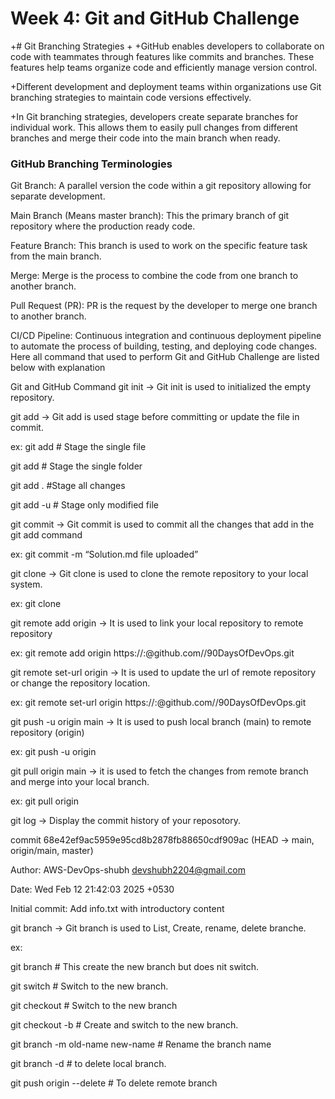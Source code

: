 # Week 4: Git and GitHub Challenge
+# Git Branching Strategies
+
+GitHub enables developers to collaborate on code with teammates through features like commits and branches. These features help teams organize code and efficiently manage version control.

+Different development and deployment teams within organizations use Git branching strategies to maintain code versions effectively.

+In Git branching strategies, developers create separate branches for individual work. This allows them to easily pull changes from different branches and merge their code into the main branch when ready.

### GitHub Branching Terminologies

Git Branch: A parallel version the code within a git repository allowing for separate development.

Main Branch (Means master branch): This the primary branch of git repository where the production ready code.

Feature Branch: This branch is used to work on the specific feature task from the main branch.

Merge: Merge is the process to combine the code from one branch to another branch.

Pull Request (PR): PR is the request by the developer to merge one branch to another branch.

CI/CD Pipeline: Continuous integration and continuous deployment pipeline to automate the process of building, testing, and deploying code changes.
Here all command that used to perform Git and GitHub Challenge are listed below with explanation

Git and GitHub Command
git init -> Git init is used to initialized the empty repository.

git add -> Git add is used stage before committing or update the file in commit.

ex: 
git add # Stage the single file

git add # Stage the single folder

git add . #Stage all changes

git add -u # Stage only modified file

git commit -> Git commit is used to commit all the changes that add in the git add command

ex:
git commit -m “Solution.md file uploaded”

git clone -> Git clone is used to clone the remote repository to your local system.

ex:
git clone

git remote add origin -> It is used to link your local repository to remote repository

ex:
git remote add origin https://:@github.com//90DaysOfDevOps.git

git remote set-url origin -> It is used to update the url of remote repository or change the repository location.

ex:
git remote set-url origin https://:@github.com//90DaysOfDevOps.git

git push -u origin main -> It is used to push local branch (main) to remote repository (origin)

ex:
git push -u origin

git pull origin main -> it is used to fetch the changes from remote branch and merge into your local branch.

ex:
git pull origin

git log -> Display the commit history of your reposotory.

commit 68e42ef9ac5959e95cd8b2878fb88650cdf909ac (HEAD -> main, origin/main, master)

Author: AWS-DevOps-shubh devshubh2204@gmail.com

Date: Wed Feb 12 21:42:03 2025 +0530

Initial commit: Add info.txt with introductory content

git branch -> Git branch is used to List, Create, rename, delete branche.

ex:

git branch # This create the new branch but does
nit switch.

git switch # Switch to the new branch.

git checkout # Switch to the new branch

git checkout -b # Create and switch to the new branch.

git branch -m old-name new-name # Rename the branch name

git branch -d # to delete local branch.

git push origin --delete # To delete remote branch
